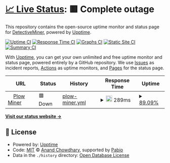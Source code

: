 # [📈 Live Status](https://demo.upptime.js.org): <!--live status--> **🟥 Complete outage**

This repository contains the open-source uptime monitor and status page for [DetectiveMiner](https://demo.upptime.js.org), powered by [Upptime](https://github.com/upptime/upptime).

[![Uptime CI](https://github.com/proofoflegwork/upptime/workflows/Uptime%20CI/badge.svg)](https://github.com/proofoflegwork/upptime/actions?query=workflow%3A%22Uptime+CI%22)
[![Response Time CI](https://github.com/proofoflegwork/upptime/workflows/Response%20Time%20CI/badge.svg)](https://github.com/proofoflegwork/upptime/actions?query=workflow%3A%22Response+Time+CI%22)
[![Graphs CI](https://github.com/proofoflegwork/upptime/workflows/Graphs%20CI/badge.svg)](https://github.com/proofoflegwork/upptime/actions?query=workflow%3A%22Graphs+CI%22)
[![Static Site CI](https://github.com/proofoflegwork/upptime/workflows/Static%20Site%20CI/badge.svg)](https://github.com/proofoflegwork/upptime/actions?query=workflow%3A%22Static+Site+CI%22)
[![Summary CI](https://github.com/proofoflegwork/upptime/workflows/Summary%20CI/badge.svg)](https://github.com/proofoflegwork/upptime/actions?query=workflow%3A%22Summary+CI%22)

With [Upptime](https://upptime.js.org), you can get your own unlimited and free uptime monitor and status page, powered entirely by a GitHub repository. We use [Issues](https://github.com/proofoflegwork/upptime/issues) as incident reports, [Actions](https://github.com/proofoflegwork/upptime/actions) as uptime monitors, and [Pages](https://demo.upptime.js.org) for the status page.

<!--start: status pages-->
<!-- This summary is generated by Upptime (https://github.com/upptime/upptime) -->
<!-- Do not edit this manually, your changes will be overwritten -->
<!-- prettier-ignore -->
| URL | Status | History | Response Time | Uptime |
| --- | ------ | ------- | ------------- | ------ |
| <img alt="" src="https://icons.duckduckgo.com/ip3/plowminer.duckdns.org.ico" height="13"> [Plow Miner](https://plowminer.duckdns.org/status.html) | 🟥 Down | [plow-miner.yml](https://github.com/ProofOfLegWork/UppTime/commits/HEAD/history/plow-miner.yml) | <details><summary><img alt="Response time graph" src="./graphs/plow-miner/response-time-week.png" height="20"> 289ms</summary><br><a href="https://demo.upptime.js.org/history/plow-miner"><img alt="Response time 289" src="https://img.shields.io/endpoint?url=https%3A%2F%2Fraw.githubusercontent.com%2FProofOfLegWork%2FUppTime%2FHEAD%2Fapi%2Fplow-miner%2Fresponse-time.json"></a><br><a href="https://demo.upptime.js.org/history/plow-miner"><img alt="24-hour response time 289" src="https://img.shields.io/endpoint?url=https%3A%2F%2Fraw.githubusercontent.com%2FProofOfLegWork%2FUppTime%2FHEAD%2Fapi%2Fplow-miner%2Fresponse-time-day.json"></a><br><a href="https://demo.upptime.js.org/history/plow-miner"><img alt="7-day response time 289" src="https://img.shields.io/endpoint?url=https%3A%2F%2Fraw.githubusercontent.com%2FProofOfLegWork%2FUppTime%2FHEAD%2Fapi%2Fplow-miner%2Fresponse-time-week.json"></a><br><a href="https://demo.upptime.js.org/history/plow-miner"><img alt="30-day response time 289" src="https://img.shields.io/endpoint?url=https%3A%2F%2Fraw.githubusercontent.com%2FProofOfLegWork%2FUppTime%2FHEAD%2Fapi%2Fplow-miner%2Fresponse-time-month.json"></a><br><a href="https://demo.upptime.js.org/history/plow-miner"><img alt="1-year response time 289" src="https://img.shields.io/endpoint?url=https%3A%2F%2Fraw.githubusercontent.com%2FProofOfLegWork%2FUppTime%2FHEAD%2Fapi%2Fplow-miner%2Fresponse-time-year.json"></a></details> | <details><summary><a href="https://demo.upptime.js.org/history/plow-miner">89.09%</a></summary><a href="https://demo.upptime.js.org/history/plow-miner"><img alt="All-time uptime 89.09%" src="https://img.shields.io/endpoint?url=https%3A%2F%2Fraw.githubusercontent.com%2FProofOfLegWork%2FUppTime%2FHEAD%2Fapi%2Fplow-miner%2Fuptime.json"></a><br><a href="https://demo.upptime.js.org/history/plow-miner"><img alt="24-hour uptime 89.09%" src="https://img.shields.io/endpoint?url=https%3A%2F%2Fraw.githubusercontent.com%2FProofOfLegWork%2FUppTime%2FHEAD%2Fapi%2Fplow-miner%2Fuptime-day.json"></a><br><a href="https://demo.upptime.js.org/history/plow-miner"><img alt="7-day uptime 89.09%" src="https://img.shields.io/endpoint?url=https%3A%2F%2Fraw.githubusercontent.com%2FProofOfLegWork%2FUppTime%2FHEAD%2Fapi%2Fplow-miner%2Fuptime-week.json"></a><br><a href="https://demo.upptime.js.org/history/plow-miner"><img alt="30-day uptime 89.09%" src="https://img.shields.io/endpoint?url=https%3A%2F%2Fraw.githubusercontent.com%2FProofOfLegWork%2FUppTime%2FHEAD%2Fapi%2Fplow-miner%2Fuptime-month.json"></a><br><a href="https://demo.upptime.js.org/history/plow-miner"><img alt="1-year uptime 89.09%" src="https://img.shields.io/endpoint?url=https%3A%2F%2Fraw.githubusercontent.com%2FProofOfLegWork%2FUppTime%2FHEAD%2Fapi%2Fplow-miner%2Fuptime-year.json"></a></details>

<!--end: status pages-->

[**Visit our status website →**](https://demo.upptime.js.org)

## 📄 License

- Powered by: [Upptime](https://github.com/upptime/upptime)
- Code: [MIT](./LICENSE) © [Anand Chowdhary](https://anandchowdhary.com), supported by [Pabio](https://pabio.com)
- Data in the `./history` directory: [Open Database License](https://opendatacommons.org/licenses/odbl/1-0/)
